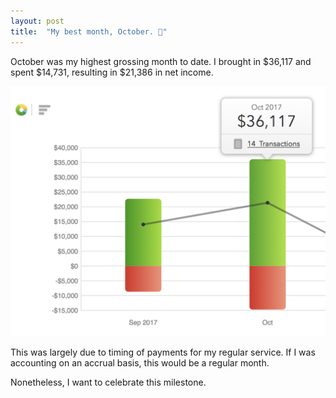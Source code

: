 ```yaml
---
layout: post
title:  "My best month, October. 🎃"
---
```


October was my highest grossing month to date. I brought in $36,117 and spent $14,731, resulting in $21,386 in net income.

![October income](/img/october.png)

This was largely due to timing of payments for my regular service. If I was accounting on an accrual basis, this would be a regular month.

Nonetheless, I want to celebrate this milestone.

